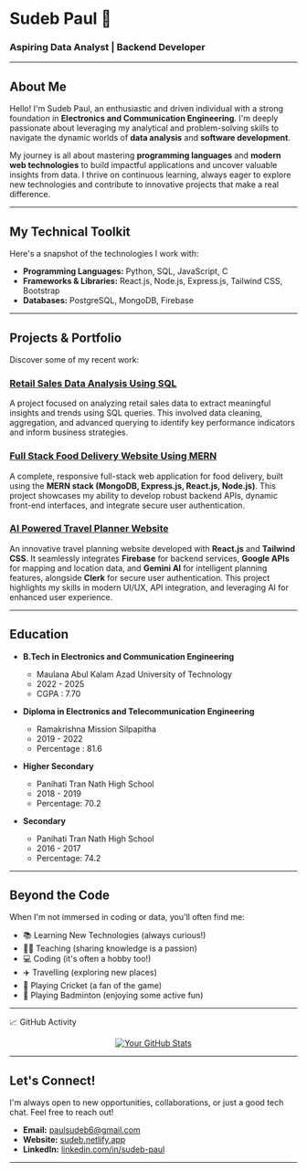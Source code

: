 # Sudeb Paul 👋

### Aspiring Data Analyst | Backend Developer

---

## About Me

Hello! I'm Sudeb Paul, an enthusiastic and driven individual with a strong foundation in **Electronics and Communication Engineering**. I'm deeply passionate about leveraging my analytical and problem-solving skills to navigate the dynamic worlds of **data analysis** and **software development**.

My journey is all about mastering **programming languages** and **modern web technologies** to build impactful applications and uncover valuable insights from data. I thrive on continuous learning, always eager to explore new technologies and contribute to innovative projects that make a real difference.

---

## My Technical Toolkit

Here's a snapshot of the technologies I work with:

* **Programming Languages:** Python, SQL, JavaScript, C
* **Frameworks & Libraries:** React.js, Node.js, Express.js, Tailwind CSS, Bootstrap
* **Databases:** PostgreSQL, MongoDB, Firebase

---

## Projects & Portfolio

Discover some of my recent work:

### [Retail Sales Data Analysis Using SQL](https://github.com/Sudeb09/Retail_Sales_Analysis)
A project focused on analyzing retail sales data to extract meaningful insights and trends using SQL queries. This involved data cleaning, aggregation, and advanced querying to identify key performance indicators and inform business strategies.

### [Full Stack Food Delivery Website Using MERN](https://food-del-frontend-y3di.onrender.com/)
A complete, responsive full-stack web application for food delivery, built using the **MERN stack (MongoDB, Express.js, React.js, Node.js)**. This project showcases my ability to develop robust backend APIs, dynamic front-end interfaces, and integrate secure user authentication.

### [AI Powered Travel Planner Website](https://sudeb-travel-ai.vercel.app/)
An innovative travel planning website developed with **React.js** and **Tailwind CSS**. It seamlessly integrates **Firebase** for backend services, **Google APIs** for mapping and location data, and **Gemini AI** for intelligent planning features, alongside **Clerk** for secure user authentication. This project highlights my skills in modern UI/UX, API integration, and leveraging AI for enhanced user experience.

---

## Education

* **B.Tech in Electronics and Communication Engineering**
    * Maulana Abul Kalam Azad University of Technology
    * 2022 - 2025
    * CGPA : 7.70

* **Diploma in Electronics and Telecommunication Engineering**
    * Ramakrishna Mission Silpapitha
    * 2019 - 2022
    * Percentage : 81.6

* **Higher Secondary**
    * Panihati Tran Nath High School
    * 2018 - 2019
    * Percentage: 70.2

* **Secondary**
    * Panihati Tran Nath High School
    * 2016 - 2017
    * Percentage: 74.2

---

## Beyond the Code

When I'm not immersed in coding or data, you'll often find me:

* 📚 Learning New Technologies (always curious!)
* 👨‍🏫 Teaching (sharing knowledge is a passion)
* 💻 Coding (it's often a hobby too!)
* ✈️ Travelling (exploring new places)
* 🏏 Playing Cricket (a fan of the game)
* 🏸 Playing Badminton (enjoying some active fun)

---

📈 GitHub Activity
<p align="center">
<a href="https://github.com/Sudeb09">
<img src="https://github-readme-stats.vercel.app/api?username=Sudeb09&show_icons=true&theme=dark&include_all_commits=true&count_private=true" alt="Your GitHub Stats" />
</a>
</p>

---

## Let's Connect!

I'm always open to new opportunities, collaborations, or just a good tech chat. Feel free to reach out!

* **Email:** paulsudeb6@gmail.com
* **Website:** [sudeb.netlify.app](https://sudeb.netlify.app)
* **LinkedIn:** [linkedin.com/in/sudeb-paul](https://www.linkedin.com/in/sudeb-paul)

---

